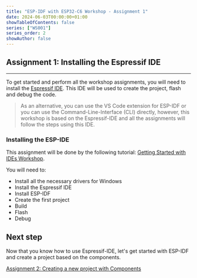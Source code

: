 ```yaml
---
title: "ESP-IDF with ESP32-C6 Workshop - Assignment 1"
date: 2024-06-03T00:00:00+01:00
showTableOfContents: false
series: ["WS001"]
series_order: 2
showAuthor: false
---
```


## Assignment 1: Installing the Espressif IDE

---

To get started and perform all the workshop assignments, you will need to install the [Espressif IDE](https://github.com/espressif/idf-eclipse-plugin/releases/tag/v3.0.0). This IDE will be used to create the project, flash and debug the code.

> As an alternative, you can use the VS Code extension for ESP-IDF or you can use the Command-Line-Interface (CLI) directly, however, this workshop is based on the Espressif-IDE and all the assignments will follow the steps using this IDE.

### Installing the ESP-IDE

This assignment will be done by the following tutorial: [Getting Started with IDEs Workshop](../../espressif-ide/).

You will need to:

- Install all the necessary drivers for Windows
- Install the Espressif IDE
- Install ESP-IDF
- Create the first project
- Build
- Flash
- Debug

## Next step

Now that you know how to use Espressif-IDE, let's get started with ESP-IDF and create a project based on the components.

[Assignment 2: Creating a new project with Components](../assignment-2)
